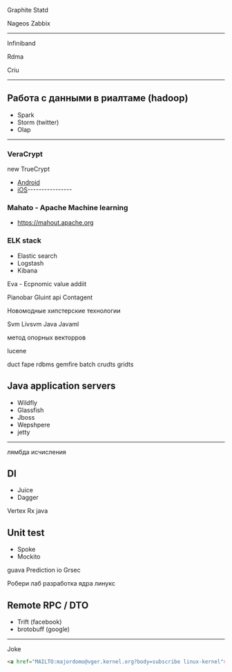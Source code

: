 Graphite
Statd

Nageos
Zabbix

------------

Infiniband

Rdma

Criu

-------------

## Работа с данными в риалтаме (hadoop)
 - Spark
 - Storm (twitter)
 - Olap
-------------------
### VeraCrypt
new TrueCrypt

 - [Android](https://play.google.com/store/apps/details?id=com.sovworks.eds.android)
 - [iOS](https://itunes.apple.com/us/app/disk-decipher/id516538625?mt=8)----------------

### Mahato - Apache Machine learning
 - https://mahout.apache.org

### ELK stack
 - Elastic search
 - Logstash
 - Kibana


Eva - Ecpnomic value addiit

Pianobar
Gluint api
Contagent

Новомодные хипстерские технологии

Svm
Livsvm
Java
Javaml

метод опорных векторров

lucene

duct fape
rdbms
gemfire
batch
crudts
gridts

## Java application servers
 - Wildfly
 - Glassfish
 - Jboss
 - Wepshpere
 - jetty

----------------
лямбда исчисления

## DI
 - Juice   
 - Dagger

Vertex
Rx java

## Unit test
 - Spoke        
 - Mockito



guava
Prediction io
Grsec

Робери лаб разработка ядра линукс

## Remote RPC / DTO
 - Trift (facebook)
 - brotobuff (google)

-----------------
Joke
 ```html
<a href="MAILTO:majordomo@vger.kernel.org?body=subscribe linux-kernel">subscribe</a>
 ```
